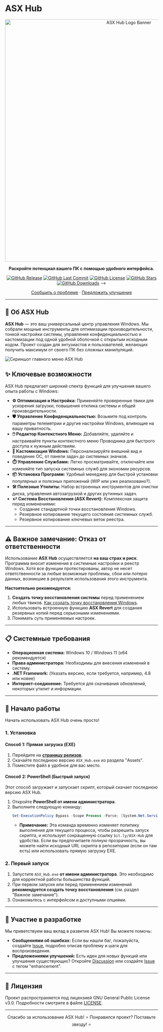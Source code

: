 # ASX Hub

<div align="center">
  <!-- Уменьшил ширину изображения для лучшей адаптивности -->
  <a href="https://github.com/ALFiX01/ASX_Hub">
    <img src="https://github.com/ALFiX01/ASX_Hub/blob/main/Files/Images/design.png?raw=true" alt="ASX Hub Logo Banner" width="800">
  </a>

  <br />

  <!-- Немного перефразировал описание, добавил акцент на Windows -->
  <p><strong>Раскройте потенциал вашего ПК с помощью удобного интерфейса.</strong></p>

  <!-- Бейджи отлично смотрятся здесь -->
  <p>
    <a href="https://github.com/ALFiX01/ASX-Hub/releases/latest"><img src="https://img.shields.io/github/v/release/ALFiX01/ASX-Hub?style=flat-square" alt="GitHub Release"></a>
    <a href="https://github.com/ALFiX01/ASX-Hub/commits/main"><img src="https://img.shields.io/github/last-commit/ALFiX01/ASX-Hub?style=flat-square" alt="GitHub Last Commit"></a>
    <a href="https://github.com/ALFiX01/ASX-Hub/blob/main/LICENSE"><img src="https://img.shields.io/github/license/ALFiX01/ASX-Hub?style=flat-square" alt="GitHub License"></a>
    <a href="https://github.com/ALFiX01/ASX-Hub/stargazers"><img src="https://img.shields.io/github/stars/ALFiX01/ASX-Hub?style=flat-square" alt="GitHub Stars"></a>
    <!-- Можно добавить счетчик загрузок, если настроить -->
    <a href="https://github.com/ALFiX01/ASX-Hub/releases"><img src="https://img.shields.io/github/downloads/ALFiX01/ASX-Hub/total?style=flat-square" alt="GitHub Downloads"></a> -->
  </p>

  <!-- Ссылки на баги и предложения остались, это хорошо -->
  <p>
    <a href="https://github.com/ALFiX01/ASX_Hub/issues">Сообщить о проблеме</a>
    ·
    <a href="https://github.com/ALFiX01/ASX_Hub/discussions">Предложить улучшение</a>
  </p>
</div>

---

## 🚀 Об ASX Hub

**ASX Hub** — это ваш универсальный центр управления Windows. Мы собрали мощные инструменты для оптимизации производительности, тонкой настройки системы, управления конфиденциальностью и кастомизации под одной удобной оболочкой с открытым исходным кодом. Проект создан для энтузиастов и пользователей, желающих получить максимум от своего ПК без сложных манипуляций.

<!-- Скриншот на своем месте, выглядит хорошо -->
![Скриншот главного меню ASX Hub](https://github.com/ALFiX01/ASX_Hub/blob/main/Files/Images/MainMenu.png?raw=true)

## ✨ Ключевые возможности

ASX Hub предлагает широкий спектр функций для улучшения вашего опыта работы с Windows:

*   **⚙️ Оптимизация и Настройка:** Применяйте проверенные твики для ускорения загрузки, повышения отклика системы и общей производительности.
*   **🛡️ Управление Конфиденциальностью:** Возьмите под контроль параметры телеметрии и другие настройки Windows, влияющие на вашу приватность.
*   **🖱️ Редактор Контекстного Меню:** Добавляйте, удаляйте и настраивайте пункты контекстного меню Проводника для быстрого доступа к нужным действиям.
*   **🎨 Кастомизация Windows:** Персонализируйте внешний вид и поведение ОС, от панели задач до системных значков.
*   **⏱️ Управление Службами:** Легко просматривайте, отключайте или изменяйте тип запуска системных служб для экономии ресурсов.
*   **📦 Установка Программ:** Удобный менеджер для быстрой установки популярных и полезных приложений (WIP или уже реализовано?).
*   **🛠️ Полезные Утилиты:** Набор встроенных инструментов для очистки диска, управления автозагрузкой и других рутинных задач.
*   **↩️ Система Восстановления (ASX Revert):** Комплексная защита перед изменениями:
    *   Создание стандартной точки восстановления Windows.
    *   Резервное копирование текущего состояния системных служб.
    *   Резервное копирование ключевых веток реестра.

---

## ⚠️ Важное замечание: Отказ от ответственности

Использование **ASX Hub** осуществляется **на ваш страх и риск**. Программа вносит изменения в системные настройки и реестр Windows. Хотя все функции протестированы, автор не несет ответственности за любые возможные проблемы, сбои или потерю данных, возникшие в результате использования этого инструмента.

**Настоятельно рекомендуется:**
1.  **Создать точку восстановления системы** перед применением любых твиков. [Как создать точку восстановления Windows](https://support.microsoft.com/ru-ru/windows/%D1%81%D0%BE%D0%B7%D0%B4%D0%B0%D0%BD%D0%B8%D0%B5-%D1%82%D0%BE%D1%87%D0%BA%D0%B8-%D0%B2%D0%BE%D1%81%D1%81%D1%82%D0%B0%D0%BD%D0%BE%D0%B2%D0%BB%D0%B5%D0%BD%D0%B8%D1%8F-%D1%81%D0%B8%D1%81%D1%82%D0%B5%D0%BC%D1%8B-77e02e2a-3298-c869-9974-ef5658ea3be9).
2.  Использовать встроенную функцию **ASX Revert** для создания резервных копий перед серьезными изменениями.
3.  Понимать суть применяемых настроек.

---

## 📋 Системные требования

*   **Операционная система:** Windows 10 / Windows 11 (x64 рекомендуется)
*   **Права администратора:** Необходимы для внесения изменений в систему.
*   **.NET Framework:** (Указать версию, если требуется, например, 4.8 или новее)
*   **Интернет-соединение:** Требуется для скачивания обновлений, некоторых утилит и информации.

---

## 🚀 Начало работы

Начать использовать ASX Hub очень просто!

### 1. Установка

<!-- Разделил установку на два явных способа -->
#### Способ 1: Прямая загрузка (EXE)

1.  Перейдите на [**страницу релизов**](https://github.com/ALFiX01/ASX-Hub/releases/latest).
2.  Скачайте последнюю версию `ASX_Hub.exe` из раздела "Assets".
3.  Поместите файл в удобное для вас место.

#### Способ 2: PowerShell (Быстрый запуск)

Этот способ загружает и запускает скрипт, который скачает последнюю версию ASX Hub.

1.  Откройте **PowerShell от имени администратора**.
2.  Выполните следующую команду:
    ```powershell
    Set-ExecutionPolicy Bypass -Scope Process -Force; [System.Net.ServicePointManager]::SecurityProtocol = [System.Net.ServicePointManager]::SecurityProtocol -bor 3072; iex ((New-Object System.Net.WebClient).DownloadString('https://bit.ly/ASX-Hub'))
    ```
    *   **Примечание:** Эта команда временно изменяет политику выполнения для текущего процесса, чтобы разрешить запуск скрипта, и использует сокращенную ссылку `bit.ly/ASX-Hub` для удобства. Если вы предпочитаете полную прозрачность, вы можете найти исходный URL скрипта в репозитории (если он там есть) или использовать прямую загрузку EXE.

### 2. Первый запуск

1.  Запустите `ASX_Hub.exe` **от имени администратора**. Это необходимо для корректной работы большинства функций.
2.  При первом запуске или перед применением изменений **рекомендуется создать точку восстановления** (см. раздел "Важное замечание").
3.  Ознакомьтесь с интерфейсом и доступными опциями.

---

## 🤝 Участие в разработке

Мы приветствуем ваш вклад в развитие ASX Hub! Вы можете помочь:

*   **Сообщениями об ошибках:** Если вы нашли баг, пожалуйста, создайте [Issue](https://github.com/ALFiX01/ASX_Hub/issues), подробно описав проблему и шаги для воспроизведения.
*   **Предложениями улучшений:** Есть идеи для новых функций или улучшения существующих? Откройте [Discussion](https://github.com/ALFiX01/ASX_Hub/discussions) или создайте [Issue](https://github.com/ALFiX01/ASX_Hub/issues) с тегом "enhancement".

---

## 📜 Лицензия

Проект распространяется под лицензией GNU General Public License v3.0. Подробности смотрите в файле [LICENSE](https://github.com/ALFiX01/ASX-Hub/blob/main/LICENSE).

---

<div align="center">
       Спасибо за использование ASX Hub!
  ⭐ Понравился проект? Поставьте звезду! ⭐
</div>